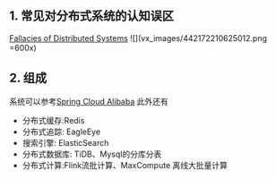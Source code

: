 ## 1. 常见对分布式系统的认知误区
[Fallacies of Distributed Systems](https://architecturenotes.co/fallacies-of-distributed-systems/)
![](vx_images/442172210625012.png =600x)
## 2. 组成

系统可以参考[Spring Cloud Alibaba](https://github.com/alibaba/spring-cloud-alibaba/blob/2021.x/Roadmap.md)
此外还有

- 分布式缓存:Redis
- 分布式追踪: EagleEye
- 搜索引擎: ElasticSearch
- 分布式数据库: TiDB、Mysql的分库分表
- 分布式计算:Flink流批计算、MaxCompute 离线大批量计算